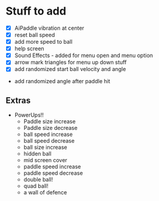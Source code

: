 # Stuff to add

- [x] AiPaddle vibration at center
- [x] reset ball speed
- [x] add more speed to ball
- [x] help screen
- [x] Sound Effects - added for menu open and menu option
- [x] arrow mark triangles for menu up down stuff
- [x] add randomized start ball velocity and angle
- add randomized angle after paddle hit

## Extras

- PowerUps!!
  - Paddle size increase
  - Paddle size decrease
  - ball speed increase
  - ball speed decrease
  - ball size increase
  - hidden ball
  - mid screen cover
  - paddle speed increase
  - paddle speed decrease
  - double ball!
  - quad ball!
  - a wall of defence
